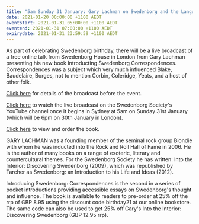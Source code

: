 ```yaml
---
title: "5am Sunday 31 January: Gary Lachman on Swedenborg and the Language of Correspondences"
date: 2021-01-20 00:00:00 +1100 AEDT
eventstart: 2021-01-31 05:00:00 +1100 AEDT
eventend: 2021-01-31 07:00:00 +1100 AEDT
expirydate: 2021-01-31 23:59:59 +1100 AEDT
---
```

As part of celebrating Swedenborg birthday, there will be a live broadcast of a free online talk from Swedenborg House in London from Gary Lachman presenting his new book Introducting Swedenborg Correspondences. Correspondences was a subject which very much influenced Blake, Baudelaire, Borges, not to mention Corbin, Coleridge, Yeats, and a host of other folk.

[Click here](https://www.swedenborg.org.uk/events/swedenborg-and-the-language-of-correspondences) for details of the broadcast before the event.

[Click here](https://www.youtube.com/c/SwedenborgHouse/featured) to watch the live broadcast on the Swedenborg Society's YouTube channel once it begins in Sydney at 5am on Sunday 31st January (which will be 6pm on 30th January in London).

[Click here](https://www.swedenborg.org.uk/product/introducing-correspondences) to view and order the book.

GARY LACHMAN was a founding member of the seminal rock group Blondie with whom he was inducted into the Rock and Roll Hall of Fame in 2006. He is the author of many books on a range of esoteric, literary and countercultural themes. For the Swedenborg Society he has written: Into the Interior: Discovering Swedenborg (2009), which was republished by Tarcher as Swedenborg: an Introduction to his Life and Ideas (2012).

Introducing Swedenborg: Correspondences is the second in a series of pocket introductions providing accessible essays on Swedenborg's thought and influence. The book is available to readers to pre-order at 25% off the rrp of GBP 8.95 using the discount code birthday21 at our online bookstore. The same code can also be used to get 25% off Gary's Into the Interior: Discovering Swedenborg (GBP 12.95 rrp).